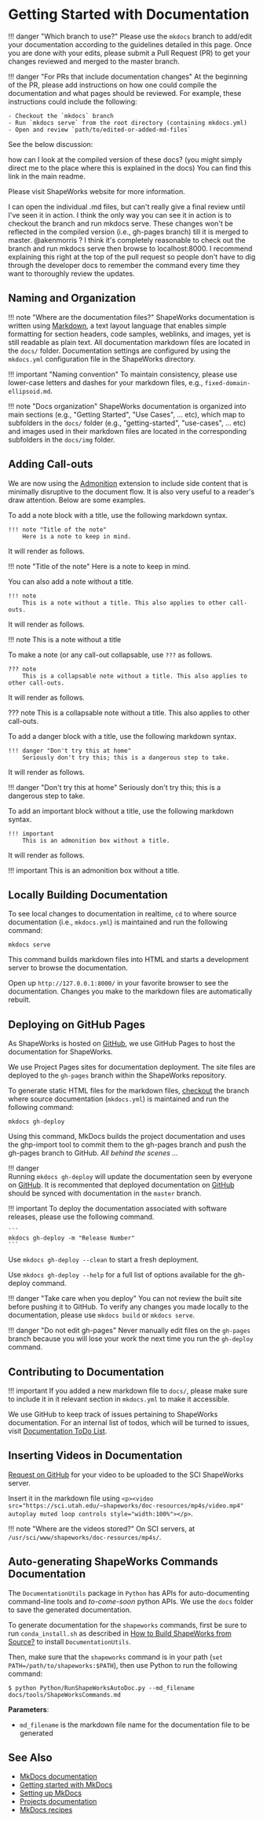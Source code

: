 # Getting Started with Documentation

!!! danger "Which branch to use?"
    Please use the `mkdocs` branch to add/edit your documentation according to the guidelines detailed in this page. Once you are done with your edits, please submit a Pull Request (PR) to get your changes reviewed and merged to the master branch.
    
!!! danger "For PRs that include documentation changes"
    At the beginning of the PR, please add instructions on how one could compile the documentation and what pages should be reviewed. For example, these instructions could include the following: 
    
    - Checkout the `mkdocs` branch
    - Run `mkdocs serve` from the root directory (containing mkdocs.yml)
    - Open and review `path/to/edited-or-added-md-files`

See the below discussion:

how can I look at the compiled version of these docs? (you might simply direct me to the place where this is explained in the docs)
You can find this link in the main readme.

Please visit ShapeWorks website for more information.

I can open the individual .md files, but can't really give a final review until I've seen it in action.
I think the only way you can see it in action is to checkout the branch and run mkdocs serve. These changes won't be reflected in the compiled version (i.e., gh-pages branch) till it is merged to master. @akenmorris ?
I think it's completely reasonable to check out the branch and run mkdocs serve then browse to localhost:8000.
I recommend explaining this right at the top of the pull request so people don't have to dig through the developer docs to remember the command every time they want to thoroughly review the updates.


## Naming and Organization

!!! note "Where are the documentation files?" 
    ShapeWorks documentation is written using [Markdown](../dev/markdown.md#markdown-basics), a text layout language that enables simple formatting for section headers, code samples, weblinks, and images, yet is still readable as plain text. All documentation markdown files are located in the `docs/` folder. Documentation settings are configured by using the `mkdocs.yml` configuration file in the ShapeWorks directory.


!!! important "Naming convention"
    To maintain consistency, please use lower-case letters and dashes for your markdown files, e.g., `fixed-domain-ellipsoid.md`.  

!!! note "Docs organization"
    ShapeWorks documentation is organized into main sections (e.g., "Getting Started", "Use Cases", ... etc), which map to subfolders in the `docs/` folder (e.g., "getting-started", "use-cases", ... etc) and images used in their markdown files are located in the corresponding subfolders in the `docs/img` folder.

## Adding Call-outs

We are now using the [Admonition](https://python-markdown.github.io/extensions/admonition/) extension to include side content that is minimally disruptive to the document flow. It is also very useful to a reader's draw attention. Below are some examples.

To add a note block with a title, use the following markdown syntax.

```
!!! note "Title of the note"
    Here is a note to keep in mind.
```

It will render as follows.

!!! note "Title of the note"
    Here is a note to keep in mind.
    

You can also add a note without a title.

```
!!! note 
    This is a note without a title. This also applies to other call-outs.
```

It will render as follows.

!!! note 
    This is a note without a title

To make a note (or any call-out collapsable, use `???` as follows.

```
??? note 
    This is a collapsable note without a title. This also applies to other call-outs.
```

It will render as follows.

??? note 
    This is a collapsable note without a title. This also applies to other call-outs.


To add a danger block with a title, use the following markdown syntax.

```
!!! danger "Don't try this at home"
    Seriously don't try this; this is a dangerous step to take.
```

It will render as follows.

!!! danger "Don't try this at home"
    Seriously don't try this; this is a dangerous step to take.
  
  
To add an important block without a title, use the following markdown syntax.   
 
``` 
!!! important 
    This is an admonition box without a title.
```    
   
It will render as follows.
 
!!! important 
    This is an admonition box without a title.
    
## Locally Building Documentation
  
To see local changes to documentation in realtime, `cd` to where source documentation (i.e., `mkdocs.yml`) is maintained and run the following command:

```
mkdocs serve
```

This command builds markdown files into HTML and starts a development server to browse the documentation. 

Open up `http://127.0.0.1:8000/` in your favorite browser to see the documentation. Changes you make to the markdown files are automatically rebuilt.


## Deploying on GitHub Pages

As ShapeWorks is hosted on [GitHub](https://github.com/SCIInstitute/ShapeWorks), we use GitHub Pages to host the documentation for ShapeWorks. 

We use Project Pages sites for documentation deployment. The site files are deployed to the `gh-pages` branch within the ShapeWorks repository.

To generate static HTML files for the markdown files, [checkout](build.md#clone-source) the branch where source documentation (`mkdocs.yml`) is maintained and run the following command:

```
mkdocs gh-deploy
```

Using this command, MkDocs builds the project documentation and uses the ghp-import tool to commit them to the gh-pages branch and push the gh-pages branch to GitHub. *All behind the scenes ...*


!!! danger  
    Running `mkdocs gh-deploy` will update the documentation seen by everyone on [GitHub](https://github.com/SCIInstitute/ShapeWorks). It is recommented that deployed documentation on [GitHub](https://github.com/SCIInstitute/ShapeWorks) should be synced with documentation in the `master` branch.

!!! important 
    To deploy the documentation associated with software releases, please use the following command.

    ```
    mkdocs gh-deploy -m "Release Number"
    ```

Use `mkdocs gh-deploy --clean` to start a fresh deployment.   

Use `mkdocs gh-deploy --help` for a full list of options available for the gh-deploy command.

!!! danger "Take care when you deploy"
    You can not review the built site before pushing it to GitHub. To verify any changes you made locally to the documentation, please use `mkdocs build` or `mkdocs serve`.  
 
!!! danger "Do not edit gh-pages"
    Never manually edit files on the `gh-pages` branch because you will lose your work the next time you run the `gh-deploy` command.


## Contributing to Documentation

!!! important
    If you added a new markdown file to `docs/`, please make sure to include it in it relevant section in `mkdocs.yml` to make it accessible.

We use GitHub to keep track of issues pertaining to ShapeWorks documentation. For an internal list of todos, which will be turned to issues, visit [Documentation ToDo List](../todo.md).

## Inserting Videos in Documentation

[Request on GitHub](https://github.com/SCIInstitute/ShapeWorks/issues/new) for your video to be uploaded to the SCI ShapeWorks server.

Insert it in the markdown file using `<p><video src="https://sci.utah.edu/~shapeworks/doc-resources/mp4s/video.mp4" autoplay muted loop controls style="width:100%"></p>`.

!!! note "Where are the videos stored?" 
    On SCI servers, at `/usr/sci/www/shapeworks/doc-resources/mp4s/`.



## Auto-generating ShapeWorks Commands Documentation

The `DocumentationUtils` package in `Python` has APIs for auto-documenting command-line tools and *to-come-soon* python APIs. We use the `docs` folder to save the generated documentation.


To generate documentation for the `shapeworks` commands, first be sure to run `conda_install.sh` as described in [How to Build ShapeWorks from Source?](build.md) to install `DocumentationUtils`.


Then, make sure that the `shapeworks` command is in your path (`set PATH=/path/to/shapeworks:$PATH`), then use Python to run the following command:


```shell
$ python Python/RunShapeWorksAutoDoc.py --md_filename docs/tools/ShapeWorksCommands.md
```
    
    
**Parameters**:    

  - `md_filename` is the markdown file name for the documentation file to be generated


## See Also
- [MkDocs documentation](https://mkdocs.readthedocs.io/en/stable/)
- [Getting started with MkDocs](https://docs.readthedocs.io/en/stable/intro/getting-started-with-mkdocs.html)
- [Setting up MkDocs](https://mikedemaso.com/tech/2019-06-20-setting-up-mkdocs/)
- [Projects documentation](https://netgen.io/blog/the-most-overlooked-part-in-software-development-writing-project-documentation)
- [MkDocs recipes](https://github.com/mkdocs/mkdocs/wiki/MkDocs-Recipes)


